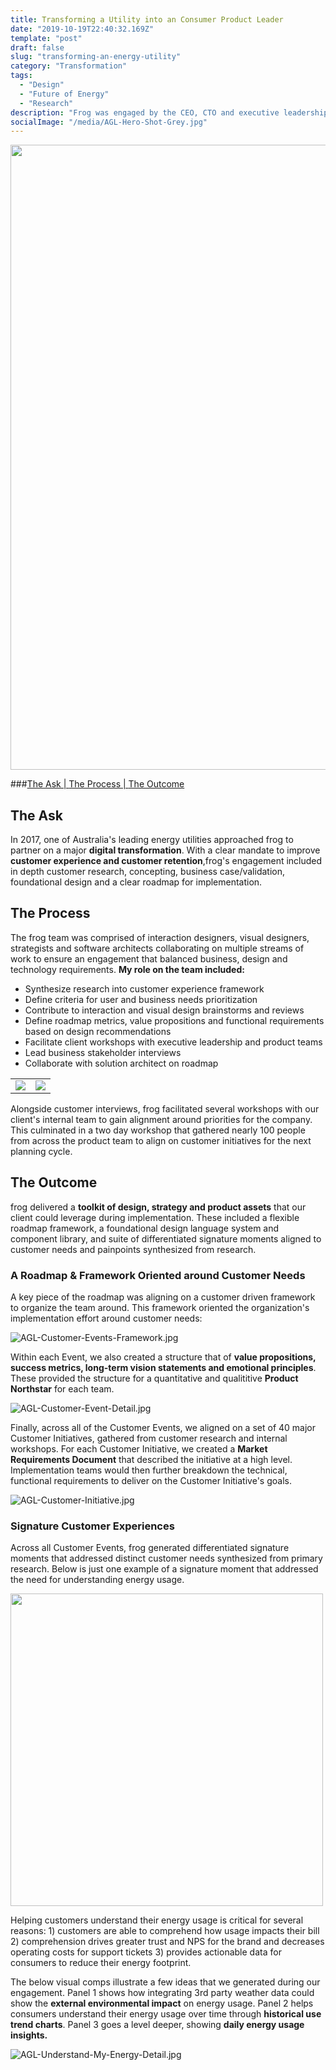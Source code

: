 ```yaml
---
title: Transforming a Utility into an Consumer Product Leader
date: "2019-10-19T22:40:32.169Z"
template: "post"
draft: false
slug: "transforming-an-energy-utility"
category: "Transformation"
tags:
  - "Design"
  - "Future of Energy"
  - "Research"
description: "Frog was engaged by the CEO, CTO and executive leadership team of Australia’s largest utility to conceptualize, design and roadmap the future of their digital products and overall end to end customer experience."
socialImage: "/media/AGL-Hero-Shot-Grey.jpg"
---
```

<img src="/media/AGL-Hero-Shot-Grey.jpg" width="1000" />

###[The Ask | ](#the-ask) [The Process | ](#the-process) [The Outcome](#the-outcome)

## The Ask

In 2017, one of Australia's leading energy utilities approached frog to partner on a major **digital transformation**. With a clear mandate to improve **customer experience and customer retention**,frog's engagement included in depth customer research, concepting, business case/validation, foundational design and a clear roadmap for implementation.

## The Process

The frog team was comprised of interaction designers, visual designers, strategists and software architects collaborating on multiple streams of work to ensure an engagement that balanced business, design and technology requirements. **My role on the team included:**
- Synthesize research into customer experience framework
- Define criteria for user and business needs prioritization
- Contribute to interaction and visual design brainstorms and reviews
- Define roadmap metrics, value propositions and functional requirements based on design recommendations
- Facilitate client workshops with executive leadership and product teams
- Lead business stakeholder interviews
- Collaborate with solution architect on roadmap 

<table><tr><td><img src="/media/AGL-Brainstorming-Session.jpg"></td><td><img src="/media/AGL-Workshop-Team.jpg"></td></tr></table>

Alongside customer interviews, frog facilitated several workshops with our client's internal team to gain alignment around priorities for the company. This culminated in a two day workshop that gathered nearly 100 people from across the product team to align on customer initiatives for the next planning cycle.

## The Outcome

frog delivered a **toolkit of design, strategy and product assets** that our client could leverage during implementation. These included a flexible roadmap framework, a foundational design language system and component library, and suite of differentiated signature moments aligned to customer needs and painpoints synthesized from research.

### A Roadmap & Framework Oriented around Customer Needs

A key piece of the roadmap was aligning on a customer driven framework to organize the team around. This framework oriented the organization's implementation effort around customer needs:

![AGL-Customer-Events-Framework.jpg](/media/AGL-Customer-Events-Framework.jpg)

Within each Event, we also created a structure that of **value propositions, success metrics, long-term vision statements and emotional principles**. These provided the structure for a quantitative and qualititive **Product Northstar** for each team.

![AGL-Customer-Event-Detail.jpg](/media/AGL-Customer-Event-Detail.jpg)

Finally, across all of the Customer Events, we aligned on a set of 40 major Customer Initiatives, gathered from customer research and internal workshops. For each Customer Initiative, we created a **Market Requirements Document** that described the initiative at a high level. Implementation teams would then further breakdown the technical, functional requirements to deliver on the Customer Initiative's goals.

![AGL-Customer-Initiative.jpg](/media/AGL-Customer-Initiative.jpg)

### Signature Customer Experiences 

Across all Customer Events, frog generated differentiated signature moments that addressed distinct customer needs synthesized from primary research. Below is just one example of a signature moment that addressed the need for understanding energy usage.

<img src="/media/AGL-Understand-My-Energy.jpg" width="500" />

Helping customers understand their energy usage is critical for several reasons: 1) customers are able to comprehend how usage impacts their bill 2) comprehension drives greater trust and NPS for the brand and decreases operating costs for support tickets 3) provides actionable data for consumers to reduce their energy footprint. 

The below visual comps illustrate a few ideas that we generated during our engagement. Panel 1 shows how integrating 3rd party weather data could show the **external environmental impact** on energy usage. Panel 2 helps consumers understand their energy usage over time through **historical use trend charts**. Panel 3 goes a level deeper, showing **daily energy usage insights.**

![AGL-Understand-My-Energy-Detail.jpg](/media/AGL-Understand-My-Energy-Detail.jpg)



